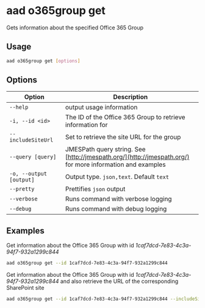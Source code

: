 # aad o365group get

Gets information about the specified Office 365 Group

## Usage

```sh
aad o365group get [options]
```

## Options

Option|Description
------|-----------
`--help`|output usage information
`-i, --id <id>`|The ID of the Office 365 Group to retrieve information for
`--includeSiteUrl`|Set to retrieve the site URL for the group
`--query [query]`|JMESPath query string. See [http://jmespath.org/](http://jmespath.org/) for more information and examples
`-o, --output [output]`|Output type. `json,text`. Default `text`
`--pretty`|Prettifies `json` output
`--verbose`|Runs command with verbose logging
`--debug`|Runs command with debug logging

## Examples

Get information about the Office 365 Group with id _1caf7dcd-7e83-4c3a-94f7-932a1299c844_

```sh
aad o365group get --id 1caf7dcd-7e83-4c3a-94f7-932a1299c844
```

Get information about the Office 365 Group with id _1caf7dcd-7e83-4c3a-94f7-932a1299c844_ and also retrieve the URL of the corresponding SharePoint site

```sh
aad o365group get --id 1caf7dcd-7e83-4c3a-94f7-932a1299c844 --includeSiteUrl
```
